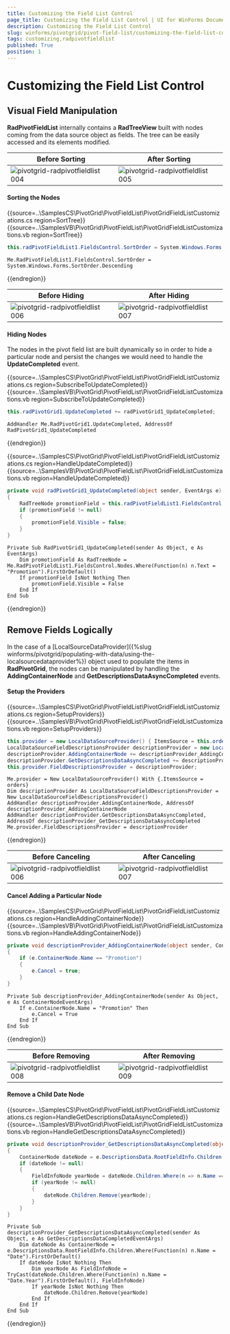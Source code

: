 ```yaml
---
title: Customizing the Field List Control
page_title: Customizing the Field List Control | UI for WinForms Documentation
description: Customizing the Field List Control
slug: winforms/pivotgrid/pivot-field-list/customizing-the-field-list-control
tags: customizing,radpivotfieldlist 
published: True
position: 1
---
```


# Customizing the Field List Control

## Visual Field Manipulation

__RadPivotFieldList__ internally contains a __RadTreeView__ built with nodes coming from the data source object as fields. The tree can be easily accessed and its elements modified.

| Before Sorting | After Sorting |
| ------ | ------ |
|![pivotgrid-radpivotfieldlist 004](images/pivotgrid-radpivotfieldlist004.png)|![pivotgrid-radpivotfieldlist 005](images/pivotgrid-radpivotfieldlist005.png)|

#### Sorting the Nodes

{{source=..\SamplesCS\PivotGrid\PivotFieldList\PivotGridFieldListCustomizations.cs region=SortTree}} 
{{source=..\SamplesVB\PivotGrid\PivotFieldList\PivotGridFieldListCustomizations.vb region=SortTree}}
````C#
this.radPivotFieldList1.FieldsControl.SortOrder = System.Windows.Forms.SortOrder.Ascending;

````
````VB.NET
Me.RadPivotFieldList1.FieldsControl.SortOrder = System.Windows.Forms.SortOrder.Descending

```` 



{{endregion}}

| Before Hiding | After Hiding |
| ------ | ------ |
|![pivotgrid-radpivotfieldlist 006](images/pivotgrid-radpivotfieldlist006.png)|![pivotgrid-radpivotfieldlist 007](images/pivotgrid-radpivotfieldlist007.png)|

#### Hiding Nodes

The nodes in the pivot field list are built dynamically so in order to hide a particular node and persist the changes we would need to handle the __UpdateCompleted__ event.

{{source=..\SamplesCS\PivotGrid\PivotFieldList\PivotGridFieldListCustomizations.cs region=SubscribeToUpdateCompleted}} 
{{source=..\SamplesVB\PivotGrid\PivotFieldList\PivotGridFieldListCustomizations.vb region=SubscribeToUpdateCompleted}}
````C#
this.radPivotGrid1.UpdateCompleted += radPivotGrid1_UpdateCompleted;

````
````VB.NET
AddHandler Me.RadPivotGrid1.UpdateCompleted, AddressOf RadPivotGrid1_UpdateCompleted

```` 



{{endregion}}

{{source=..\SamplesCS\PivotGrid\PivotFieldList\PivotGridFieldListCustomizations.cs region=HandleUpdateCompleted}} 
{{source=..\SamplesVB\PivotGrid\PivotFieldList\PivotGridFieldListCustomizations.vb region=HandleUpdateCompleted}}
````C#
private void radPivotGrid1_UpdateCompleted(object sender, EventArgs e)
{
    RadTreeNode promotionField = this.radPivotFieldList1.FieldsControl.Nodes.Where(n => n.Text == "Promotion").FirstOrDefault();
    if (promotionField != null)
    {
        promotionField.Visible = false;
    }
}

````
````VB.NET
Private Sub RadPivotGrid1_UpdateCompleted(sender As Object, e As EventArgs)
    Dim promotionField As RadTreeNode = Me.RadPivotFieldList1.FieldsControl.Nodes.Where(Function(n) n.Text = "Promotion").FirstOrDefault()
    If promotionField IsNot Nothing Then
        promotionField.Visible = False
    End If
End Sub

```` 



{{endregion}}

## Remove Fields Logically

In the case of a [LocalSourceDataProvider]({%slug winforms/pivotgrid/populating-with-data/using-the-localsourcedataprovider%}) object used to populate the items in __RadPivotGrid__, the nodes can be manipulated by handling the __AddingContainerNode__ and __GetDescriptionsDataAsyncCompleted__ events.

#### Setup the Providers

{{source=..\SamplesCS\PivotGrid\PivotFieldList\PivotGridFieldListCustomizations.cs region=SetupProviders}} 
{{source=..\SamplesVB\PivotGrid\PivotFieldList\PivotGridFieldListCustomizations.vb region=SetupProviders}}
````C#
this.provider = new LocalDataSourceProvider() { ItemsSource = this.orders };
LocalDataSourceFieldDescriptionsProvider descriptionProvider = new LocalDataSourceFieldDescriptionsProvider();
descriptionProvider.AddingContainerNode += descriptionProvider_AddingContainerNode;
descriptionProvider.GetDescriptionsDataAsyncCompleted += descriptionProvider_GetDescriptionsDataAsyncCompleted;
this.provider.FieldDescriptionsProvider = descriptionProvider;

````
````VB.NET
Me.provider = New LocalDataSourceProvider() With {.ItemsSource = orders}
Dim descriptionProvider As LocalDataSourceFieldDescriptionsProvider = New LocalDataSourceFieldDescriptionsProvider()
AddHandler descriptionProvider.AddingContainerNode, AddressOf descriptionProvider_AddingContainerNode
AddHandler descriptionProvider.GetDescriptionsDataAsyncCompleted, AddressOf descriptionProvider_GetDescriptionsDataAsyncCompleted
Me.provider.FieldDescriptionsProvider = descriptionProvider

```` 



{{endregion}}

| Before Canceling | After Canceling |
| ------ | ------ |
|![pivotgrid-radpivotfieldlist 006](images/pivotgrid-radpivotfieldlist006.png)|![pivotgrid-radpivotfieldlist 007](images/pivotgrid-radpivotfieldlist007.png)|

#### Cancel Adding a Particular Node

{{source=..\SamplesCS\PivotGrid\PivotFieldList\PivotGridFieldListCustomizations.cs region=HandleAddingContainerNode}} 
{{source=..\SamplesVB\PivotGrid\PivotFieldList\PivotGridFieldListCustomizations.vb region=HandleAddingContainerNode}}
````C#
private void descriptionProvider_AddingContainerNode(object sender, ContainerNodeEventArgs e)
{
    if (e.ContainerNode.Name == "Promotion")
    {
        e.Cancel = true;
    }
}

````
````VB.NET
Private Sub descriptionProvider_AddingContainerNode(sender As Object, e As ContainerNodeEventArgs)
    If e.ContainerNode.Name = "Promotion" Then
        e.Cancel = True
    End If
End Sub

```` 



{{endregion}}

| Before Removing | After Removing |
| ------ | ------ |
|![pivotgrid-radpivotfieldlist 008](images/pivotgrid-radpivotfieldlist008.png)|![pivotgrid-radpivotfieldlist 009](images/pivotgrid-radpivotfieldlist009.png)|

#### Remove a Child Date Node

{{source=..\SamplesCS\PivotGrid\PivotFieldList\PivotGridFieldListCustomizations.cs region=HandleGetDescriptionsDataAsyncCompleted}} 
{{source=..\SamplesVB\PivotGrid\PivotFieldList\PivotGridFieldListCustomizations.vb region=HandleGetDescriptionsDataAsyncCompleted}}
````C#
private void descriptionProvider_GetDescriptionsDataAsyncCompleted(object sender, GetDescriptionsDataCompletedEventArgs e)
{
    ContainerNode dateNode = e.DescriptionsData.RootFieldInfo.Children.Where(n => n.Name == "Date").FirstOrDefault();
    if (dateNode != null)
    {
        FieldInfoNode yearNode = dateNode.Children.Where(n => n.Name == "Date.Year").FirstOrDefault() as FieldInfoNode;
        if (yearNode != null)
        {
            dateNode.Children.Remove(yearNode);
        }
    }
}

````
````VB.NET
Private Sub descriptionProvider_GetDescriptionsDataAsyncCompleted(sender As Object, e As GetDescriptionsDataCompletedEventArgs)
    Dim dateNode As ContainerNode = e.DescriptionsData.RootFieldInfo.Children.Where(Function(n) n.Name = "Date").FirstOrDefault()
    If dateNode IsNot Nothing Then
        Dim yearNode As FieldInfoNode = TryCast(dateNode.Children.Where(Function(n) n.Name = "Date.Year").FirstOrDefault(), FieldInfoNode)
        If yearNode IsNot Nothing Then
            dateNode.Children.Remove(yearNode)
        End If
    End If
End Sub

```` 



{{endregion}}